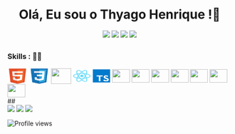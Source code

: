 <h1 align="center">Olá, Eu sou o Thyago Henrique !👋 </h1>

<div align="center">
<img height="150em" src="https://github-profile-summary-cards.vercel.app/api/cards/profile-details?username=ThyagoHSR&theme=tokyonight"/> 
<img height="150em" src="https://github-readme-stats.vercel.app/api?username=ThyagoHSR&show_icons=true&theme=tokyonight&include_all_commits=true&count_private=false&hide_border=true"/> <img height="150em" src="https://github-readme-stats.vercel.app/api/top-langs/?username=ThyagoHSR&layout=compact&langs_count=7&theme=tokyonight&hide_border=true"/> <img height="150em" src="https://github-readme-streak-stats.herokuapp.com/?user=amandavsadev&theme=tokyonight&hide_border=true"/>

 ##
</div>
  
<div>
  <h3>Skills : 👨‍💻</h3>
  <img align="center" alt="" height="35" width="45" src="https://raw.githubusercontent.com/devicons/devicon/master/icons/html5/html5-original.svg">
  <img align="center" alt="" height="35" width="45" src="https://raw.githubusercontent.com/devicons/devicon/master/icons/css3/css3-original.svg">
  <img align="center" alt="" height="35" width="45" src="https://cdn.jsdelivr.net/gh/devicons/devicon/icons/javascript/javascript-original.svg">
  <img align="center" alt="" height="30" width="40" src="https://raw.githubusercontent.com/devicons/devicon/master/icons/react/react-original.svg">
  <img align="center" alt="" height="30" width="40" src="https://raw.githubusercontent.com/devicons/devicon/master/icons/typescript/typescript-plain.svg">
  <img align="center" alt="" height="30" width="40" src="https://camo.githubusercontent.com/26901b819fb10ef4e2c652aa40e24775247664d84a7597bebb66898a24dddedd/68747470733a2f2f63646e2e6a7364656c6976722e6e65742f67682f64657669636f6e732f64657669636f6e2f69636f6e732f736173732f736173732d6f726967696e616c2e737667">
   <img align="center" alt="" height="30" width="40" src="https://raw.githubusercontent.com/jmnote/z-icons/master/svg/bootstrap.svg">
   <img align="center" alt="" height="30" width="40" src="https://cdn.jsdelivr.net/gh/devicons/devicon/icons/tailwindcss/tailwindcss-plain.svg">
   <img align="center" alt="" height="30" width="40" src="https://cdn.jsdelivr.net/gh/devicons/devicon/icons/git/git-original.svg">
   <img align="center" alt="" height="30" width="40" src="https://cdn.jsdelivr.net/gh/devicons/devicon/icons/materialui/materialui-original.svg">
   <img align="center" alt="" height="30" width="40" src="https://camo.githubusercontent.com/26a528f097ecb4f4b3987ad74cd3086870e930d85124c2a352dbde9e3cd14cb7/68747470733a2f2f63646e2e6a7364656c6976722e6e65742f67682f64657669636f6e732f64657669636f6e2f69636f6e732f6e6578746a732f6e6578746a732d6f726967696e616c2e737667">
 <img align="center" alt="" height="30" width="40" src="https://camo.githubusercontent.com/43f9c085821a7258745ceed4ecbcc68c3ffd996049c9d0a2a77c74dd1f5dc80b/68747470733a2f2f63646e2e6a7364656c6976722e6e65742f67682f64657669636f6e732f64657669636f6e2f69636f6e732f666c75747465722f666c75747465722d6f726967696e616c2e737667">
  </div>
##
<div>
<!--CONTATOS -->
  <a href="https://www.linkedin.com/in/thyagohenrique2021/" target="_blank"><img src="https://img.shields.io/badge/-LinkedIn-%230077B5?style=for-the-badge&logo=linkedin&logoColor=white" target="_blank"></a> 
  <a href = "mailto:thyagohsr18@gmail.com"><img src="https://img.shields.io/badge/Gmail-D14836?style=for-the-badge&logo=gmail&logoColor=white" target="_blank"></a>
  <a href="https://www.instagram.com/thyagohsr" target="_blank"><img src="https://img.shields.io/badge/Instagram-E4405F?style=for-the-badge&logo=instagram&logoColor=white"></a>
 <p align="left"> <img src="https://komarev.com/ghpvc/?username=thyagohsr&color=blueviolet" alt="Profile views"/></p>
</div>

